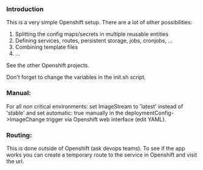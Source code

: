 ### Introduction

This is a very simple Openshift setup. There are a lot of other possibilities:

1. Splitting the config maps/secrets in multiple reusable entities
2. Defining services, routes, persistent storage, jobs, cronjobs, ...
3. Combining template files
4. ...

See the other Openshift projects.

Don't forget to change the variables in the init.sh script.

### Manual:

For all non critical environments: set ImageStream to 'latest' instead of 'stable' and set automatic: true manually in the deploymentConfig->ImageChange trigger via Openshift web interface (edit YAML).

### Routing:

This is done outside of Openshift (ask devops teams). To see if the app works you can create a temporary route to the service in Openshift and visit the url.
